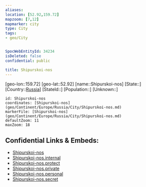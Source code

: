 ```yaml
---
aliases: 
location: [52.92,159.72]
mapzoom: [7,12] 
mapmarker: city 
type: City
tags:
- geo/City


SpocWebEntityId: 34234
isDeleted: false
confidential: public

title: Shipurskoi-nos
---
```

[geo-lon::159.72]
[geo-lat::52.92]
[name::Shipurskoi-nos]
[State::]
[Country::[Russia](geo/Continent/Europe/Russia.md)]
[StateId::]
[Population::]
[Unknown::]


```leaflet
id: Shipurskoi-nos
coordinates: [Shipurskoi-nos](geo/Continent/Europe/Russia/City/Shipurskoi-nos.md)
markerFile: [Shipurskoi-nos](geo/Continent/Europe/Russia/City/Shipurskoi-nos.md)
defaultZoom: 11 
maxZoom: 18
```


## Confidential Links & Embeds: 
- [Shipurskoi-nos](../../../../../../_public/geo/Continent/Europe/Russia/City/Shipurskoi-nos.md) 
- [Shipurskoi-nos.internal](../../../../../../_internal/geo/Continent/Europe/Russia/City/Shipurskoi-nos.internal.md) 
- [Shipurskoi-nos.protect](../../../../../../_protect/geo/Continent/Europe/Russia/City/Shipurskoi-nos.protect.md) 
- [Shipurskoi-nos.private](../../../../../../_private/geo/Continent/Europe/Russia/City/Shipurskoi-nos.private.md) 
- [Shipurskoi-nos.personal](../../../../../../_personal/geo/Continent/Europe/Russia/City/Shipurskoi-nos.personal.md) 
- [Shipurskoi-nos.secret](../../../../../../_secret/geo/Continent/Europe/Russia/City/Shipurskoi-nos.secret.md) 
